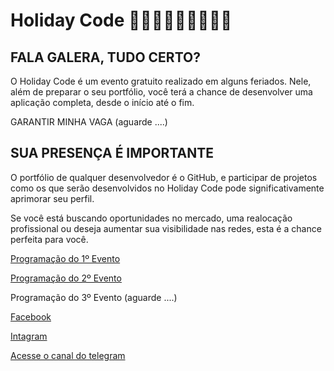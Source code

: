 # Holiday Code 🥳🎉💃🕺👯👯‍♂️👯‍♀️
## FALA GALERA, TUDO CERTO?

O Holiday Code é um evento gratuito realizado em alguns feriados. Nele, além de preparar o seu portfólio, você terá a chance de desenvolver uma aplicação completa, desde o início até o fim.

GARANTIR MINHA VAGA (aguarde ....)

## SUA PRESENÇA É IMPORTANTE

O portfólio de qualquer desenvolvedor é o GitHub, e participar de projetos como os que serão desenvolvidos no Holiday Code pode significativamente aprimorar seu perfil. 

Se você está buscando oportunidades no mercado, uma realocação profissional ou deseja aumentar sua visibilidade nas redes, esta é a chance perfeita para você.


[Programação do 1º Evento](https://alansiqma.github.io/eventos/2024/02/08/holidaycode.html)

[Programação do 2º Evento](https://www.even3.com.br/holidaycode/)

Programação do 3º Evento (aguarde ....)

[Facebook](https://www.facebook.com/eventoholidaycode)

[Intagram](https://www.instagram.com/eventoholidaycode?utm_source=ig_web_button_share_sheet&igsh=ZDNlZDc0MzIxNw==)

[Acesse o canal do telegram](https://t.me/+EERb7Fd4F_FkZGMx)
